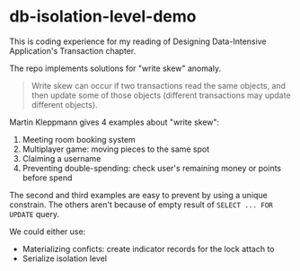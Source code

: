 # db-isolation-level-demo

This is coding experience for my reading of Designing Data-Intensive Application's Transaction chapter.

The repo implements solutions for "write skew" anomaly.

>Write skew can occur if two transactions read the same objects, and then update some of those objects (different transactions may update different objects).

Martin Kleppmann gives 4 examples about "write skew":
1. Meeting room booking system
2. Multiplayer game: moving pieces to the same spot
3. Claiming a username
4. Preventing double-spending: check user's remaining money or points before spend

The second and third examples are easy to prevent by using a unique constrain. The others aren't because of empty result of `SELECT ... FOR UPDATE` query.

We could either use:
- Materializing conficts: create indicator records for the lock attach to
- Serialize isolation level
